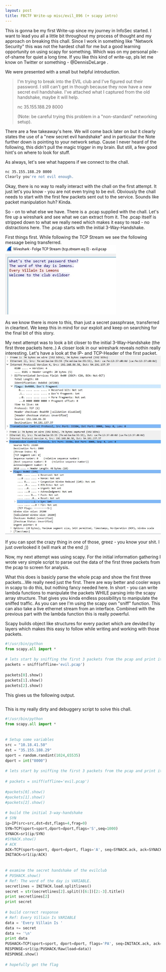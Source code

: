 ```yaml
---
layout: post
title: FBCTF Write-up misc/evil_896 (+ scapy intro)
---
```

This is gonna be my first Write-up since my journey in InfoSec started. I want to lead you all a little bit throughout my process of thought and my approach on breaking this chall. Since I work in something like "Network Security" this was not the hardest chall for me but a good learning opportunity on using scapy for something. Which was on my personal pile-of-shame for quiet a long time. If you like this kind of write-up, pls let me know on Twitter or something - @DennisDeLarge . 

We were presented with a small but helpful introduction.

> I'm trying to break into the EVIL club and I've figured out their password. I still can't get in though because they now have a new secret evil handshake. I've attached what I captured from the old handshake, maybe it will help.
> 
> nc 35.155.188.29 8000
> 
> (Note: be careful trying this problem in a "non-standard" networking setup).

There are a few takeaway's here. We will come back later on but it clearly states the use of a "new secret evil handshake" and in particular the Note further down is pointing to your network setup. Cause I never heard of the following, this didn't pull the magic trigger in my brain. But still, a few good hint's on where to look for stuff.

As always, let's see what happens if we connect to the chall.
```bash
nc 35.155.188.29 8000
Clearly you're not evil enough.
```
Okay, there is no way to really interact with the chall on the first attempt. It just let's you know - you are not even trying to be evil. 
Obviously the chall needs to start with the first few packets sent out to the service. Sounds like packet manipulation huh? Kinda.

So - on to what else we have.
There is a .pcap supplied with the chall. Let's fire up a wireshark and see what we can extract from it.
The .pcap itself is stripped down to what we really need which makes it easy to read - no distractions here. The .pcap starts with the initial 3-Way-Handshake.

First things first. While following the TCP Stream we see the following message being transferred.
![alt text](https://github.com/RayquazID/rayquazid.github.io/blob/master/images/05wire.JPG "TCP Stream Data")

As we know there is more to this, than just a secret passphrase, transferred in cleartext. We keep this in mind for our exploit and keep on searching for the final bit of this story.

My next attempt was to look a bit closer to the initial 3-Way-Handshake (the first three packets here..)
A closer look in our wireshark reveals nothin really interesting. Let's have a look at the IP- and TCP-Header of the first packet.
![alt text](https://github.com/RayquazID/rayquazid.github.io/blob/master/images/03wire.JPG "InitSYN - IP")
![alt text](https://github.com/RayquazID/rayquazid.github.io/blob/master/images/04wire.JPG "InitSYN - TCP")

If you can spot the crazy thing in one of those, greez - you know your shit. I just overlooked it (will mark at the end ;))

Now, my next attempt was using scapy. For the initial information gathering I wrote very simple script to parse out the data of the first three packets from the pcap to screen for analysis.

What this does is basicly parse the whole pcap and show the first three packets...We really need just the first.
There are way better and cooler ways in scapy to do this, but nothing fancy needed here. In short - you can write lambda functions to manipulate the packets WHILE parsing into the scapy array structure. That gives you kinda endless possibilitys to manipulate the sniffed traffic. As you can see I'm using the scapy own "sniff" function. This can also take a live ethernet stream from an interface. Combined with the previous part with the lambda function this is really powerful. 

Scapy builds object like structures for every packet which are devided by layers which makes this easy to follow while writing and working with those packets.

```python
#!/usr/bin/python
from scapy.all import *

# lets start by sniffing the first 3 packets from the pcap and print it's metadate as best as possible
packets = sniff(offline='evil.pcap')

packets[0].show()
packets[1].show()
packets[2].show()

```
This gives us the following output.
```txt

```


This is my really dirty and debuggery script to solve this chall.
```python
#!/usr/bin/python
from scapy.all import *


# Setup some variables
src = "10.18.41.50"
dst = "35.155.188.29"
sport = random.randint(1024,65535)
dport = int("8000")

# lets start by sniffing the first 3 packets from the pcap and print it's metadate as best as possible

# packets = sniff(offline='evil.pcap')

#packets[0].show()
#packets[1].show()
#packets[2].show()

# build the initial 3-way-handshake
# SYN
ip=IP(src=src,dst=dst,flags=4,frag=0)
SYN=TCP(sport=sport,dport=dport,flags='S',seq=1000)
SYNACK=sr1(ip/SYN)
#SYNACK.show()
# ACK
ACK=TCP(sport=sport, dport=dport, flags='A', seq=SYNACK.ack, ack=SYNACK.seq + 1)
INITACK=sr1(ip/ACK)


# examine the secret handshake of the evilclub
# PUSHACK.show()
# Ref: The word of the day is VARIABLE.
secretlines = INITACK.load.splitlines()
secret = str(secretlines[2].split()[6:])[2:-3].title()
print secretlines[2]
print secret

# build correct response
# Ref: Every Villain Is VARIABLE
data = 'Every Villain Is '
data += secret
data += '\n'
print data
PUSHACK=TCP(sport=sport, dport=dport, flags='PA', seq=INITACK.ack, ack=INITACK.seq + 1)
RESPONSE=sr1(ip/PUSHACK/Raw(load=data))
RESPONSE.show()

# hopefully get the flag
```
